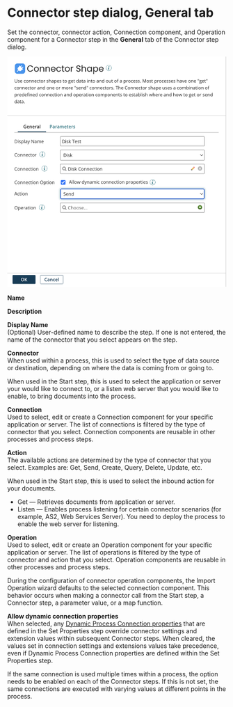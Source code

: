 # Connector step dialog, General tab

<head>
  <meta name="guidename" content="Integration"/>
  <meta name="context" content="GUID-dc3bf2d8-e154-444e-8a8f-a0d07f489bfb"/>
</head>


Set the connector, connector action, Connection component, and Operation component for a Connector step in the **General** tab of the Connector step dialog.

![Example of the Connector step dialog, General tab.](../Images/img-int-Connector_shape_general_tab_0f8556da-18fd-4ce0-8d9b-cbad9eb2366d.jpg)


**Name**

**Description**

**Display Name**   
(Optional) User-defined name to describe the step. If one is not entered, the name of the connector that you select appears on the step.

**Connector**   
When used within a process, this is used to select the type of data source or destination, depending on where the data is coming from or going to.

When used in the Start step, this is used to select the application or server your would like to connect to, or a listen web server that you would like to enable, to bring documents into the process.

**Connection**    
Used to select, edit or create a Connection component for your specific application or server. The list of connections is filtered by the type of connector that you select. Connection components are reusable in other processes and process steps.

**Action**    
The available actions are determined by the type of connector that you select. Examples are: Get, Send, Create, Query, Delete, Update, etc.

When used in the Start step, this is used to select the inbound action for your documents.

- Get — Retrieves documents from application or server.
- Listen — Enables process listening for certain connector scenarios (for example, AS2, Web Services Server). You need to deploy the process to enable the web server for listening.

**Operation**    
Used to select, edit or create an Operation component for your specific application or server. The list of operations is filtered by the type of connector and action that you select. Operation components are reusable in other processes and process steps.

During the configuration of connector operation components, the Import Operation wizard defaults to the selected connection component. This behavior occurs when making a connector call from the Start step, a Connector step, a parameter value, or a map function.

**Allow dynamic connection properties**    
When selected, any [Dynamic Process Connection properties](int-Dynamic_Process_Connection_properties_9067300c-3df3-40ba-97b3-5a6a03a3a6dc.md) that are defined in the Set Properties step override connector settings and extension values within subsequent Connector steps. When cleared, the values set in connection settings and extensions values take precedence, even if Dynamic Process Connection properties are defined within the Set Properties step.

If the same connection is used multiple times within a process, the option needs to be enabled on each of the Connector steps. If this is not set, the same connections are executed with varying values at different points in the process.